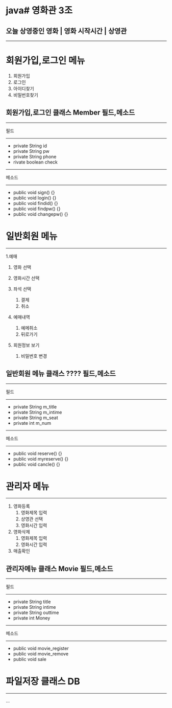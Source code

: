 # java# 영화관 3조
## 오늘 상영중인 영화 | 영화 시작시간 |  상영관
---
# 회원가입,로그인 메뉴
1. 회원가입
2. 로그인
3. 아이디찾기
4. 비밀번호찾기

## 회원가입,로그인  클래스 Member 필드,메소드
---
필드
***
* private String id
* private String pw
* private String phone
* rivate boolean check
***
메소드
***
* public void sign() {}
* public void login() {}
* public void findid() {}
* public void findpw() {}
* public void changepw() {}

# 일반회원 메뉴
---
1.예매
   1. 영화 선택
   2. 영화시간 선택
   3. 좌석 선택
         1. 결제
         2. 취소
2. 예매내역
   1. 예메취소
   2. 뒤로가기

3. 회원정보 보기 
    1. 비밀번호 변경

## 일반회원 메뉴 클래스 ???? 필드,메소드
---
필드
***
* private String m_title
* private String m_intime
* private String m_seat
* private int m_num
***
메소드
***
* public void reserve() {}
* public void myreserve() {}
* public void cancle() {}

# 관리자 메뉴
---
1. 영화등록
   1. 영화제목 입력
   2. 상영관 선택
   3. 영화시간 입력 
2. 영화삭제
      1. 영화제목 입력
      2. 영화시간 입력
3. 매출확인 

## 관리자메뉴 클래스 Movie 필드,메소드
---
필드
***
* private String title
* private String intime
* private String outtime
* private int Money
***
메소드
***
* public void movie_register
* public void movie_remove
* public void sale

# 파일저장 클래스 DB
---
...
   
   
